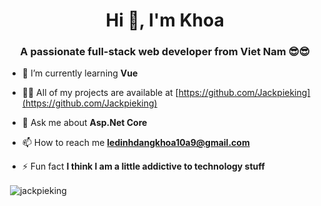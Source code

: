 <h1 align="center">Hi 👋, I'm Khoa</h1>
<h3 align="center">A passionate full-stack web developer from Viet Nam 😎😎</h3>

- 🌱 I’m currently learning **Vue**

- 👨‍💻 All of my projects are available at [https://github.com/Jackpieking](https://github.com/Jackpieking)

- 💬 Ask me about **Asp.Net Core**

- 📫 How to reach me **ledinhdangkhoa10a9@gmail.com**

- ⚡ Fun fact **I think I am a little addictive to technology stuff**

<p>&nbsp;<img align="center" src="https://github-readme-stats.vercel.app/api?username=jackpieking&show_icons=true&locale=en" alt="jackpieking" /></p>
